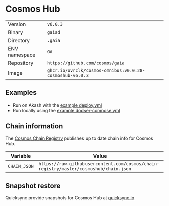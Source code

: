 # Cosmos Hub

| | |
|---|---|
|Version|`v6.0.3`|
|Binary|`gaiad`|
|Directory|`.gaia`|
|ENV namespace|`GA`|
|Repository|`https://github.com/cosmos/gaia`|
|Image|`ghcr.io/ovrclk/cosmos-omnibus:v0.0.28-cosmoshub-v6.0.3`|

## Examples

- Run on Akash with the [example deploy.yml](./deploy.yml)
- Run locally using the [example docker-compose.yml](./docker-compose.yml)

## Chain information

The [Cosmos Chain Registry](https://github.com/cosmos/chain-registry) publishes up to date chain info for Cosmos Hub.

|Variable|Value|
|---|---|
|`CHAIN_JSON`|`https://raw.githubusercontent.com/cosmos/chain-registry/master/cosmoshub/chain.json`|

## Snapshot restore

Quicksync provide snapshots for Cosmos Hub at [quicksync.io](https://quicksync.io/networks/cosmos.html)

